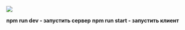 ![](https://github.com/NightWitch19/Eli-Mleli_Shop/blob/main/em_shop.gif)


**npm run dev - запустить сервер**
**npm run start - запустить клиент**

